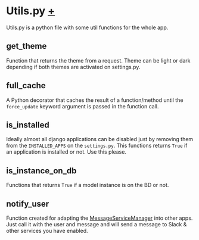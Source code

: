 # Utils.py [+](/app/utils.py)

Utils.py is a python file with some util functions for the whole app.

## get_theme

Function that returns the theme from a request. Theme can be light or dark depending if both themes are activated on settings.py.

## full_cache

A Python decorator that caches the result of a function/method until the `force_update` keyword argument is passed in the function call.
## is_installed

Ideally almost all django applications can be disabled just by removing them from the `INSTALLED_APPS` on the `settings.py`.
This functions returns `True` if an application is installed or not. Use this please.

## is_instance_on_db

Functions that returns `True` if a model instance is on the BD or not.

## notify_user

Function created for adapting the [MessageServiceManager](../app_specific/messages.md) into other apps. Just call it 
with the user and message and will send a message to Slack & other services you have enabled.
